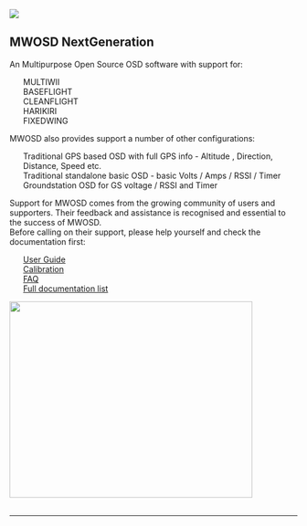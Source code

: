 
[![](https://www.paypalobjects.com/en_GB/i/btn/btn_donate_SM.gif)](https://www.paypal.com/cgi-bin/webscr?cmd=_donations&business=EBS76N8F426G2&lc=GB&item_name=MW%2dOSD&item_number=R1%2e3&currency_code=GBP&bn=PP%2dDonationsBF%3abtn_donate_SM%2egif%3aNonHosted)
## MWOSD NextGeneration ##

An Multipurpose Open Source OSD software with support for:
<ul class="task-list">
<li>MULTIWII</li>
<li>BASEFLIGHT</li>
<li>CLEANFLIGHT</li>
<li>HARIKIRI</li>
<li>FIXEDWING</li>
</ul>
MWOSD also provides support a number of other configurations: 
<ul class="task-list">
<li>Traditional GPS based OSD with full GPS info - Altitude , Direction, Distance, Speed etc.</li>
<li>Traditional standalone basic OSD - basic Volts / Amps / RSSI / Timer</li>
<li>Groundstation OSD for GS voltage / RSSI and Timer</li>
</ul>
  Support for MWOSD comes from the growing community of users and supporters. Their feedback and assistance is recognised and essential to the success of MWOSD.<br>
  Before calling on their support, please help yourself and check the documentation first:<br>
<ul class="task-list">
  <a href="http://github.com/ShikOfTheRa/scarab-osd/blob/master/DOCUMENTATION/User_Guide.md" target="_blank">User Guide</a><br>  
  <a href="http://github.com/ShikOfTheRa/scarab-osd/blob/master/DOCUMENTATION/Calibration.md" target="_blank">Calibration</a><br>  
  <a href="http://github.com/ShikOfTheRa/scarab-osd/blob/master/DOCUMENTATION/FAQ.md" target="_blank">FAQ</a><br>  
  <a href="http://github.com/ShikOfTheRa/scarab-osd/tree/master/DOCUMENTATION" target="_blank">Full documentation list</a><br>  

</ul>

<a href='http://www.youtube.com/watch?feature=player_embedded&v=FCIyhbT1kK0' target='_blank'><img src='http://img.youtube.com/vi/FCIyhbT1kK0/0.jpg' width='425' height=344 /></a><br>
<br>
<hr />
